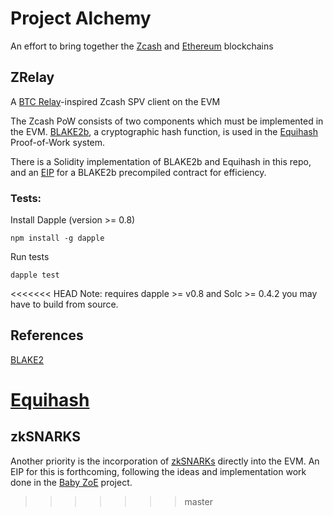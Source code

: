 # Project Alchemy

An effort to bring together the [Zcash](https://z.cash/) and [Ethereum](https://ethereum.org) blockchains

## ZRelay

A [BTC Relay](http://btcrelay.org/)-inspired Zcash SPV client on the EVM

The Zcash PoW consists of two components which must be implemented in the EVM. [BLAKE2b](https://blake2.net/blake2.pdf), a cryptographic hash function, is used in the [Equihash](https://z.cash/blog/why-equihash.html) Proof-of-Work system.

There is a Solidity implementation of BLAKE2b and Equihash in this repo, and an [EIP](https://github.com/ethereum/EIPs/issues/129) for a BLAKE2b precompiled contract for efficiency.

### Tests:

Install Dapple (version >= 0.8)

    npm install -g dapple

Run tests

    dapple test

<<<<<<< HEAD
Note: requires dapple >= v0.8 and Solc >= 0.4.2 you may have to build from source.

## References

  [BLAKE2](https://blake2.net/blake2.pdf)

  [Equihash](https://www.internetsociety.org/sites/default/files/blogs-media/equihash-asymmetric-proof-of-work-based-generalized-birthday-problem.pdf)
=======

## zkSNARKS

Another priority is the incorporation of [zkSNARKs](https://github.com/scipr-lab/libsnark) directly into the EVM. An EIP for this is forthcoming, following the ideas and implementation work done in the [Baby ZoE](https://github.com/zcash/babyzoe) project.
>>>>>>> master
